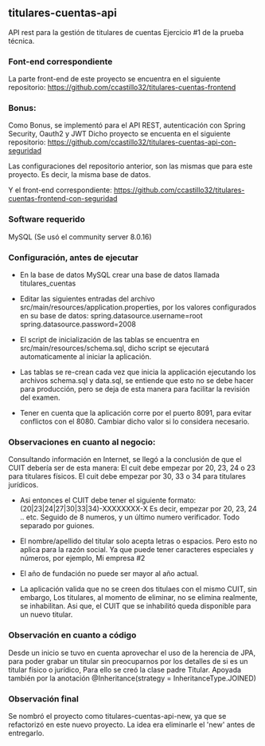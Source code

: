 ## titulares-cuentas-api
API rest para la gestión de titulares de cuentas
Ejercicio #1 de la prueba técnica.

### Font-end correspondiente

La parte front-end de este proyecto se encuentra en el siguiente repositorio:
https://github.com/ccastillo32/titulares-cuentas-frontend

### Bonus:

Como Bonus, se implementó para el API REST, autenticación con Spring Security, Oauth2 y JWT
Dicho proyecto se encuenta en el siguiente repositorio:
https://github.com/ccastillo32/titulares-cuentas-api-con-seguridad

Las configuraciones del repositorio anterior, son las mismas que para este proyecto.
Es decir, la misma base de datos.

Y el front-end correspondiente:
https://github.com/ccastillo32/titulares-cuentas-frontend-con-seguridad

### Software requerido

MySQL (Se usó el community server 8.0.16)

### Configuración, antes de ejecutar

- En la base de datos MySQL crear una base de datos llamada titulares_cuentas

- Editar las siguientes entradas del archivo src/main/resources/application.properties, por los valores configurados en su base de datos:
spring.datasource.username=root
spring.datasource.password=2008

- El script de inicialización de las tablas se encuentra en src/main/resources/schema.sql, dicho script se ejecutará automaticamente al iniciar la aplicación.

- Las tablas se re-crean cada vez que inicia la applicación ejecutando los archivos schema.sql y data.sql, se entiende que esto no se debe hacer para producción, pero se deja de esta manera para facilitar la revisión del examen.

- Tener en cuenta que la aplicación corre por el puerto 8091, para evitar conflictos con el 8080. Cambiar dicho valor si lo considera necesario.

### Observaciones en cuanto al negocio:

Consultando información en Internet, se llegó a la conclusión de que el CUIT debería ser de esta manera:
El cuit debe empezar por 20, 23, 24 o 23 para titulares físicos.
El cuit debe empezar por 30, 33 o 34 para titulares jurídicos.

- Asi entonces el CUIT debe tener el siguiente formato:
(20|23|24|27|30|33|34)-XXXXXXXX-X
Es decir, empezar por 20, 23, 24 .. etc.
Seguido de 8 numeros, y un último numero verificador. Todo separado por guiones.

- El nombre/apellido del titular solo acepta letras o espacios.
Pero esto no aplica para la razón social. Ya que puede tener caracteres especiales y números, por ejemplo, Mi empresa #2

- El año de fundación no puede ser mayor al año actual.

- La aplicación valida que no se creen dos titulaes con el mismo CUIT, sin embargo, Los titulares, al momento de eliminar, no se elimina realmente, se inhabilitan.
Asi que, el CUIT que se inhabilitó queda disponible para un nuevo titular.

### Observación en cuanto a código

Desde un inicio se tuvo en cuenta aprovechar el uso de la herencia de JPA, para poder grabar un titular sin preocuparnos por los detalles de si es un titular físico o jurídico,
Para ello se creó la clase padre Titular.
Apoyada también por la anotación @Inheritance(strategy = InheritanceType.JOINED)

### Observación final

Se nombró el proyecto como titulares-cuentas-api-new, ya que se refactorizó en este nuevo proyecto.
La idea era eliminarle el 'new' antes de entregarlo.



